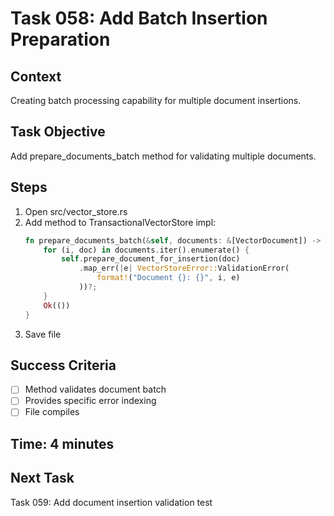 # Task 058: Add Batch Insertion Preparation

## Context
Creating batch processing capability for multiple document insertions.

## Task Objective
Add prepare_documents_batch method for validating multiple documents.

## Steps
1. Open src/vector_store.rs
2. Add method to TransactionalVectorStore impl:
   ```rust
   fn prepare_documents_batch(&self, documents: &[VectorDocument]) -> VectorStoreResult<()> {
       for (i, doc) in documents.iter().enumerate() {
           self.prepare_document_for_insertion(doc)
               .map_err(|e| VectorStoreError::ValidationError(
                   format!("Document {}: {}", i, e)
               ))?;
       }
       Ok(())
   }
   ```
3. Save file

## Success Criteria
- [ ] Method validates document batch
- [ ] Provides specific error indexing
- [ ] File compiles

## Time: 4 minutes

## Next Task
Task 059: Add document insertion validation test
